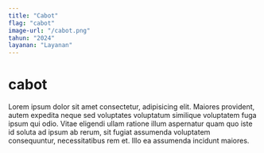 ```yaml
---
title: "Cabot"
flag: "cabot"
image-url: "/cabot.png"
tahun: "2024"
layanan: "Layanan"
---
```


# cabot

Lorem ipsum dolor sit amet consectetur, adipisicing elit. Maiores provident, autem expedita neque sed voluptates voluptatum similique voluptatem fuga ipsum qui odio. Vitae eligendi ullam ratione illum aspernatur quam quo iste id soluta ad ipsum ab rerum, sit fugiat assumenda voluptatem consequuntur, necessitatibus rem et. Illo ea assumenda incidunt maiores.
